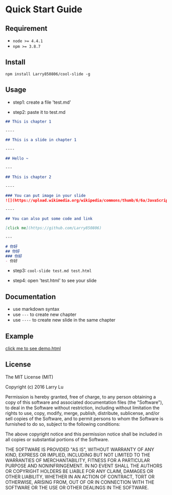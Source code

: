 # Quick Start Guide

## Requirement

- `node >= 4.4.1`
- `npm >= 3.8.7`

## Install

```
npm install Larry850806/cool-slide -g
```

## Usage

- step1: create a file 'test.md'

- step2: paste it to test.md

```markdown
## This is chapter 1

----

## This is a slide in chapter 1

----

## Hello ~

---

## This is chapter 2

----

### You can put image in your slide
![](https://upload.wikimedia.org/wikipedia/commons/thumb/6/6a/JavaScript-logo.png/480px-JavaScript-logo.png)

----

## You can also put some code and link

[click me](https://github.com/Larry850806)

---

# 你好
## 你好
### 你好
- 你好

```

- step3: `cool-slide test.md test.html`

- step4: open 'test.html' to see your slide

## Documentation

- use markdown syntax
- use `---` to create new chapter
- use `----` to create new slide in the same chapter

## Example

[click me to see demo.html](https://rawgit.com/Larry850806/cool-slide/master/demo.html)

## License

The MIT License (MIT)

Copyright (c) 2016 Larry Lu

Permission is hereby granted, free of charge, to any person obtaining a copy
of this software and associated documentation files (the "Software"), to deal
in the Software without restriction, including without limitation the rights
to use, copy, modify, merge, publish, distribute, sublicense, and/or sell
copies of the Software, and to permit persons to whom the Software is
furnished to do so, subject to the following conditions:

The above copyright notice and this permission notice shall be included in all
copies or substantial portions of the Software.

THE SOFTWARE IS PROVIDED "AS IS", WITHOUT WARRANTY OF ANY KIND, EXPRESS OR
IMPLIED, INCLUDING BUT NOT LIMITED TO THE WARRANTIES OF MERCHANTABILITY,
FITNESS FOR A PARTICULAR PURPOSE AND NONINFRINGEMENT. IN NO EVENT SHALL THE
AUTHORS OR COPYRIGHT HOLDERS BE LIABLE FOR ANY CLAIM, DAMAGES OR OTHER
LIABILITY, WHETHER IN AN ACTION OF CONTRACT, TORT OR OTHERWISE, ARISING FROM,
OUT OF OR IN CONNECTION WITH THE SOFTWARE OR THE USE OR OTHER DEALINGS IN THE
SOFTWARE.
